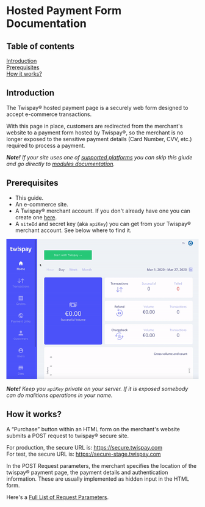 # Hosted Payment Form Documentation

## Table of contents

[Introduction](#introduction)  
[Prerequisites](#prerequisites)  
[How it works?](#how-it-works)  


## Introduction

The Twispay® hosted payment page is a securely web form designed to accept e-commerce transactions.

With this page in place, customers are redirected from the merchant's website to a payment form hosted by Twispay®,
so the merchant is no longer exposed to the sensitive payment details (Card Number, CVV, etc.) required to process a payment.   

***Note!** If your site uses one of [supported platforms](#TODO) you can skip this giude
and go directly to [modules documentation](#TODO).*


## Prerequisites
- This guide.
- An e-commerce site.
- A Twispay® merchant account. If you don't already have one you can create one [here](https://merchant-stage.twispay.com/auth/signup).
- A `siteId` and secret key (aka `apiKey`) you can get from your Twispay® merchant account. See below where to find it.

![](siteID&apiKey.gif)

***Note!** Keep you `apiKey` private on your server. If it is exposed somebody can do malitions operations in your name.*


## How it works?

A “Purchase” button within an HTML form on the merchant's website submits a POST request to twispay® secure site.

For production, the secure URL is: https://secure.twispay.com    
For test, the secure URL is: https://secure-stage.twispay.com

In the POST Request parameters, the merchant specifies the location of the twispay® payment page, the payment details and authentication information. These are usually implemented as hidden input in the HTML form. 

Here's a [Full List of Request Parameters](https://github.com/Twispay/twispay.github.io/blob/master/full-request-params.md). 
